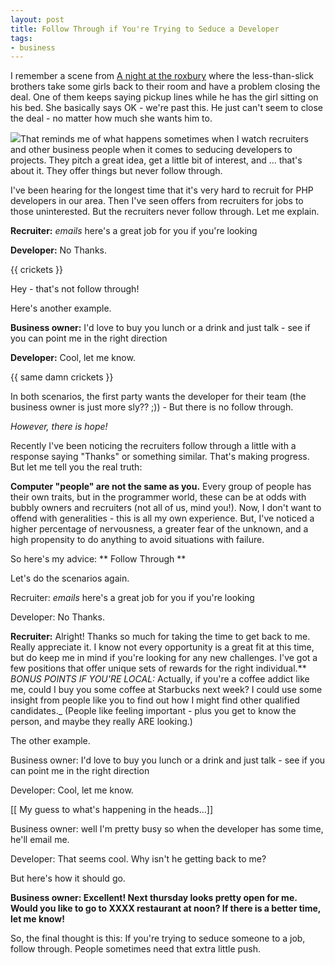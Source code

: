 ```yaml
---
layout: post
title: Follow Through if You're Trying to Seduce a Developer
tags:
- business
---
```


I remember a scene from [A night at the roxbury](http://www.imdb.com/title/tt0120770/) where the less-than-slick brothers take some girls back to their room and have a problem closing the deal.  One of them keeps saying pickup lines while he has the girl sitting on his bed.  She basically says OK - we're past this.  He just can't seem to close the deal - no matter how much she wants him to.

![](http://aaronsaray.com/wp-content/uploads/2012/07/kiss-300x137.png)That reminds me of what happens sometimes when I watch recruiters and other business people when it comes to seducing developers to projects.  They pitch a great idea, get a little bit of interest, and ... that's about it.  They offer things but never follow through.

I've been hearing for the longest time that it's very hard to recruit for PHP developers in our area.  Then I've seen offers from recruiters for jobs to those uninterested.  But the recruiters never follow through.  Let me explain.

**Recruiter:** *emails* here's a great job for you if you're looking

**Developer:** No Thanks.

{{ crickets }}

Hey - that's not follow through!

Here's another example.

**Business owner:** I'd love to buy you lunch or a drink and just talk - see if you can point me in the right direction

**Developer:** Cool, let me know.

{{ same damn crickets }}

In both scenarios, the first party wants the developer for their team (the business owner is just more sly?? ;)) - But there is no follow through.

_However, there is hope!_

Recently I've been noticing the recruiters follow through a little with a response saying "Thanks" or something similar.  That's making progress.  But let me tell you the real truth:

**Computer "people" are not the same as you.**  Every group of people has their own traits, but in the programmer world, these can be at odds with bubbly owners and recruiters (not all of us, mind you!).  Now, I don't want to offend with generalities - this is all my own experience.  But, I've noticed a higher percentage of nervousness, a greater fear of the unknown, and a high propensity to do anything to avoid situations with failure.  

So here's my advice: ** Follow Through **

Let's do the scenarios again.


Recruiter: *emails* here's a great job for you if you're looking

Developer: No Thanks.

**Recruiter:** Alright!  Thanks so much for taking the time to get back to me.  Really appreciate it.  I know not every opportunity is a great fit at this time, but do keep me in mind if you're looking for any new challenges.  I've got a few positions that offer unique sets of rewards for the right individual.**
_BONUS POINTS IF YOU'RE LOCAL:_ Actually, if you're a coffee addict like me, could I buy you some coffee at Starbucks next week?  I could use some insight from people like you to find out how I might find other qualified candidates._
(People like feeling important - plus you get to know the person, and maybe they really ARE looking.)

The other example.

Business owner: I'd love to buy you lunch or a drink and just talk - see if you can point me in the right direction

Developer: Cool, let me know.

[[ My guess to what's happening in the heads...]]

Business owner: well I'm pretty busy so when the developer has some time, he'll email me.

Developer: That seems cool. Why isn't he getting back to me?

But here's how it should go.

**Business owner: Excellent!  Next thursday looks pretty open for me.  Would you like to go to XXXX restaurant at noon?  If there is a better time, let me know!**

So, the final thought is this: If you're trying to seduce someone to a job, follow through.  People sometimes need that extra little push.

